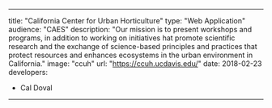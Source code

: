 ---

title: "California Center for Urban Horticulture"
type: "Web Application"
audience: "CAES"
description: "Our mission is to present workshops and programs, in addition to working on initiatives hat promote scientific research and the exchange of science-based principles and practices that protect resources and enhances ecosystems in the urban environment in California."
image: "ccuh"
url: "https://ccuh.ucdavis.edu/"
date: 2018-02-23
developers:

- Cal Doval

---